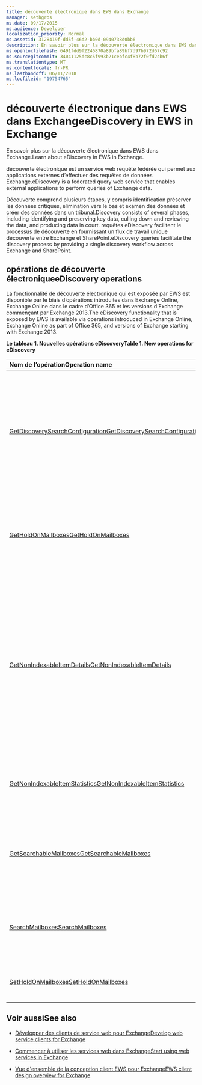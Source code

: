 ```yaml
---
title: découverte électronique dans EWS dans Exchange
manager: sethgros
ms.date: 09/17/2015
ms.audience: Developer
localization_priority: Normal
ms.assetid: 3128419f-dd5f-46d2-bb0d-0940738d0bb6
description: En savoir plus sur la découverte électronique dans EWS dans Exchange.
ms.openlocfilehash: 6491fdd9f2246870a89bfa89bf7d97b972d67c92
ms.sourcegitcommit: 34041125dc8c5f993b21cebfc4f8b72f0fd2cb6f
ms.translationtype: MT
ms.contentlocale: fr-FR
ms.lasthandoff: 06/11/2018
ms.locfileid: "19754765"
---
```

# <a name="ediscovery-in-ews-in-exchange"></a><span data-ttu-id="5295a-103">découverte électronique dans EWS dans Exchange</span><span class="sxs-lookup"><span data-stu-id="5295a-103">eDiscovery in EWS in Exchange</span></span>

<span data-ttu-id="5295a-104">En savoir plus sur la découverte électronique dans EWS dans Exchange.</span><span class="sxs-lookup"><span data-stu-id="5295a-104">Learn about eDiscovery in EWS in Exchange.</span></span>
  
<span data-ttu-id="5295a-105">découverte électronique est un service web requête fédérée qui permet aux applications externes d’effectuer des requêtes de données Exchange.</span><span class="sxs-lookup"><span data-stu-id="5295a-105">eDiscovery is a federated query web service that enables external applications to perform queries of Exchange data.</span></span>
  
<span data-ttu-id="5295a-106">Découverte comprend plusieurs étapes, y compris identification préserver les données critiques, élimination vers le bas et examen des données et créer des données dans un tribunal.</span><span class="sxs-lookup"><span data-stu-id="5295a-106">Discovery consists of several phases, including identifying and preserving key data, culling down and reviewing the data, and producing data in court.</span></span> <span data-ttu-id="5295a-107">requêtes eDiscovery facilitent le processus de découverte en fournissant un flux de travail unique découverte entre Exchange et SharePoint.</span><span class="sxs-lookup"><span data-stu-id="5295a-107">eDiscovery queries facilitate the discovery process by providing a single discovery workflow across Exchange and SharePoint.</span></span>
  
## <a name="ediscovery-operations"></a><span data-ttu-id="5295a-108">opérations de découverte électronique</span><span class="sxs-lookup"><span data-stu-id="5295a-108">eDiscovery operations</span></span>

<span data-ttu-id="5295a-109">La fonctionnalité de découverte électronique qui est exposée par EWS est disponible par le biais d’opérations introduites dans Exchange Online, Exchange Online dans le cadre d’Office 365 et les versions d’Exchange commençant par Exchange 2013.</span><span class="sxs-lookup"><span data-stu-id="5295a-109">The eDiscovery functionality that is exposed by EWS is available via operations introduced in Exchange Online, Exchange Online as part of Office 365, and versions of Exchange starting with Exchange 2013.</span></span> 
  
<span data-ttu-id="5295a-110">**Le tableau 1. Nouvelles opérations eDiscovery**</span><span class="sxs-lookup"><span data-stu-id="5295a-110">**Table 1. New operations for eDiscovery**</span></span>

|<span data-ttu-id="5295a-111">**Nom de l’opération**</span><span class="sxs-lookup"><span data-stu-id="5295a-111">**Operation name**</span></span>|<span data-ttu-id="5295a-112">**Description**</span><span class="sxs-lookup"><span data-stu-id="5295a-112">**Description**</span></span>|
|:-----|:-----|
|[<span data-ttu-id="5295a-113">GetDiscoverySearchConfiguration</span><span class="sxs-lookup"><span data-stu-id="5295a-113">GetDiscoverySearchConfiguration</span></span>](http://msdn.microsoft.com/library/8a54a6dc-110c-4972-a8bc-5ddb43c4b857%28Office.15%29.aspx) <br/> |<span data-ttu-id="5295a-114">Obtient les informations de configuration pour les archives permanentes, enregistrement des recherches de découverte et les boîtes aux lettres qui sont activées pour la recherche de découverte.</span><span class="sxs-lookup"><span data-stu-id="5295a-114">Gets configuration information for in-place holds, saved discovery searches, and the mailboxes that are enabled for discovery search.</span></span>  <br/> |
|[<span data-ttu-id="5295a-115">GetHoldOnMailboxes</span><span class="sxs-lookup"><span data-stu-id="5295a-115">GetHoldOnMailboxes</span></span>](http://msdn.microsoft.com/library/9157f329-80b4-4cd0-a158-378064966ae6%28Office.15%29.aspx) <br/> |<span data-ttu-id="5295a-116">Obtient l’état d’une suspension basée sur une requête, qui est définie à l’aide de l' [opération SetHoldOnMailboxes](http://msdn.microsoft.com/library/9015a0d8-3495-461b-aa79-797d23169585%28Office.15%29.aspx).</span><span class="sxs-lookup"><span data-stu-id="5295a-116">Gets the status of a query-based hold, which is set by using the [SetHoldOnMailboxes operation](http://msdn.microsoft.com/library/9015a0d8-3495-461b-aa79-797d23169585%28Office.15%29.aspx).</span></span>  <br/> |
|[<span data-ttu-id="5295a-117">GetNonIndexableItemDetails</span><span class="sxs-lookup"><span data-stu-id="5295a-117">GetNonIndexableItemDetails</span></span>](http://msdn.microsoft.com/library/9279c3ad-f7c8-4bbc-b0a7-2c78416cb39a%28Office.15%29.aspx) <br/> |<span data-ttu-id="5295a-118">Récupère le plus d’informations sur les éléments qui ne peuvent pas être indexés.</span><span class="sxs-lookup"><span data-stu-id="5295a-118">Retrieves details about items that cannot be indexed.</span></span> <span data-ttu-id="5295a-119">Cela inclut, mais n’est pas limité à l’identificateur d’élément, un code d’erreur, une description de l’erreur lors de la tentative d’index de l’élément et des informations supplémentaires sur le fichier.</span><span class="sxs-lookup"><span data-stu-id="5295a-119">This includes, but is not limited to, the item identifier, an error code, an error description, when an attempt was made to index the item, and additional information about the file.</span></span>  <br/> |
|[<span data-ttu-id="5295a-120">GetNonIndexableItemStatistics</span><span class="sxs-lookup"><span data-stu-id="5295a-120">GetNonIndexableItemStatistics</span></span>](http://msdn.microsoft.com/library/ed077877-9d98-4434-b8b6-a4a905e7f7a6%28Office.15%29.aspx) <br/> |<span data-ttu-id="5295a-121">Récupère le nombre d’éléments qui ne peuvent pas être indexés dans une boîte aux lettres.</span><span class="sxs-lookup"><span data-stu-id="5295a-121">Retrieves the count of items that cannot be indexed in a mailbox.</span></span>  <br/> |
|[<span data-ttu-id="5295a-122">GetSearchableMailboxes</span><span class="sxs-lookup"><span data-stu-id="5295a-122">GetSearchableMailboxes</span></span>](http://msdn.microsoft.com/library/47f8ff57-4835-4d2d-9136-44afb31a4cbe%28Office.15%29.aspx) <br/> |<span data-ttu-id="5295a-123">Obtient une liste des boîtes aux lettres que le client a l’autorisation de rechercher ou d’effectuer une découverte électronique sur.</span><span class="sxs-lookup"><span data-stu-id="5295a-123">Gets a list of mailboxes that the client has permission to search or perform eDiscovery on.</span></span>  <br/> |
|[<span data-ttu-id="5295a-124">SearchMailboxes</span><span class="sxs-lookup"><span data-stu-id="5295a-124">SearchMailboxes</span></span>](http://msdn.microsoft.com/library/8a67c1d8-d021-4e68-aa62-35f7d9c2edc7%28Office.15%29.aspx) <br/> |<span data-ttu-id="5295a-125">Recherche des éléments dans des boîtes aux lettres spécifiques qui correspondent à des mots clés de requête.</span><span class="sxs-lookup"><span data-stu-id="5295a-125">Searches for items in specific mailboxes that match query keywords.</span></span>  <br/> |
|[<span data-ttu-id="5295a-126">SetHoldOnMailboxes</span><span class="sxs-lookup"><span data-stu-id="5295a-126">SetHoldOnMailboxes</span></span>](http://msdn.microsoft.com/library/9015a0d8-3495-461b-aa79-797d23169585%28Office.15%29.aspx) <br/> |<span data-ttu-id="5295a-127">Ensembles de basée sur une requête en attente sur les éléments.</span><span class="sxs-lookup"><span data-stu-id="5295a-127">Sets a query-based hold on items.</span></span>  <br/> |
   
## <a name="see-also"></a><span data-ttu-id="5295a-128">Voir aussi</span><span class="sxs-lookup"><span data-stu-id="5295a-128">See also</span></span>

- [<span data-ttu-id="5295a-129">Développer des clients de service web pour Exchange</span><span class="sxs-lookup"><span data-stu-id="5295a-129">Develop web service clients for Exchange</span></span>](develop-web-service-clients-for-exchange.md)
    
- [<span data-ttu-id="5295a-130">Commencer à utiliser les services web dans Exchange</span><span class="sxs-lookup"><span data-stu-id="5295a-130">Start using web services in Exchange</span></span>](start-using-web-services-in-exchange.md)
    
- [<span data-ttu-id="5295a-131">Vue d'ensemble de la conception client EWS pour Exchange</span><span class="sxs-lookup"><span data-stu-id="5295a-131">EWS client design overview for Exchange</span></span>](ews-client-design-overview-for-exchange.md)
    

